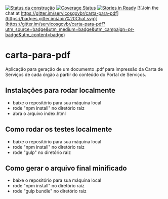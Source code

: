 [![Status da construção](https://snap-ci.com/servicosgovbr/carta-para-pdf/branch/master/build_image)](https://snap-ci.com/servicosgovbr/carta-para-pdf/branch/master)
[![Coverage Status](https://coveralls.io/repos/servicosgovbr/carta-para-pdf/badge.svg?branch=master&service=github)](https://coveralls.io/github/servicosgovbr/carta-para-pdf?branch=master)
[![Stories in Ready](https://badge.waffle.io/servicosgovbr/carta-para-pdf.png?label=ready&title=Ready)](https://waffle.io/servicosgovbr/carta-para-pdf)
[![Join the chat at https://gitter.im/servicosgovbr/carta-para-pdf](https://badges.gitter.im/Join%20Chat.svg)](https://gitter.im/servicosgovbr/carta-para-pdf?utm_source=badge&utm_medium=badge&utm_campaign=pr-badge&utm_content=badge)

# carta-para-pdf

Aplicação para geração de um documento .pdf para impressão da Carta de Serviços de cada órgão a partir do conteúdo do Portal de Serviços.

## Instalações para rodar localmente

- baixe o repositório para sua máquina local
- rode "npm install" no diretório raiz
- abra o arquivo index.html

## Como rodar os testes localmente

- baixe o repositório para sua máquina local
- rode "npm install" no diretório raiz
- rode "gulp" no diretório raiz

## Como gerar o arquivo final minificado

- baixe o repositório para sua máquina local
- rode "npm install" no diretório raiz
- rode "gulp bundle" no diretório raiz